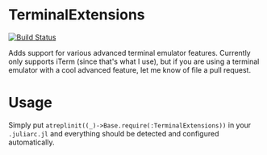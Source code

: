 # TerminalExtensions

[![Build Status](https://travis-ci.org/loladiro/TerminalExtensions.jl.svg?branch=master)](https://travis-ci.org/loladiro/TerminalExtensions.jl)

Adds support for various advanced terminal emulator features. Currently only supports iTerm (since that's what I use),
but if you are using a terminal emulator with a cool advanced feature, let me know of file a pull request.

# Usage

Simply put `atreplinit((_)->Base.require(:TerminalExtensions))` in your `.juliarc.jl` and everything should be detected and configured automatically.
